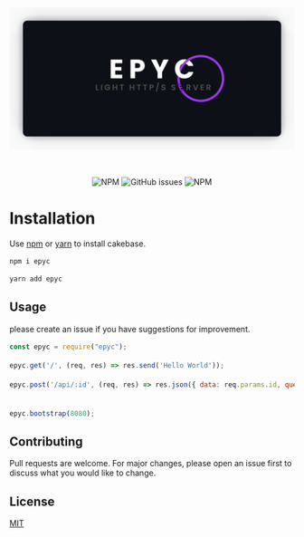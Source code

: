 <p align="center">
<img alt="epyc" src="https://raw.githubusercontent.com/erwinkulasic/epyc/master/assets/epyc-header.png" width="600px"/>
</p>

<br>

<p align="center">
<img alt="NPM" src="https://img.shields.io/npm/dm/epyc?color=9E39EB&logo=npm&style=flat-square">
<img alt="GitHub issues" src="https://img.shields.io/github/issues/erwinkulasic/epyc?color=9E39EB&logo=github&style=flat-square">
<img alt="NPM" src="https://img.shields.io/npm/l/epyc?color=9E39EB&style=flat-square">
</p>

# Installation

Use [npm](https://www.npmjs.com/) or [yarn](https://classic.yarnpkg.com/en/) to install cakebase.

```bash
npm i epyc
```

```bash
yarn add epyc
```

## Usage

please create an issue if you have suggestions for improvement.

```javascript
const epyc = require("epyc");

epyc.get('/', (req, res) => res.send('Hello World'));

epyc.post('/api/:id', (req, res) => res.json({ data: req.params.id, query: req.query }));


epyc.bootstrap(8080);

```

<!--
## Plugins

You can create your own plugin, publish it or use it yourself. this is how you use a plugin.

```javascript

const your_plugin = (req, res) => {
    res.send("my plugin is running");
};

epyc.use(your_plugin);

```
-->

## Contributing
Pull requests are welcome. For major changes, please open an issue first to discuss what you would like to change.


## License
[MIT](https://github.com/erwinkulasic/epyc/blob/master/LICENSE)
